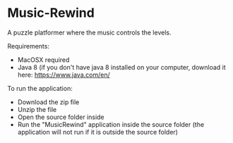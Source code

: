 # Music-Rewind
A puzzle platformer where the music controls the levels.

Requirements:
- MacOSX required
- Java 8 (if you don't have java 8 installed on your computer, download it here: https://www.java.com/en/

To run the application:
- Download the zip file
- Unzip the file
- Open the source folder inside
- Run the "MusicRewind" application inside the source folder (the application will not run if it is outside the source folder)

